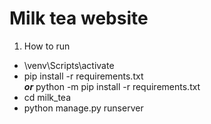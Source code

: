 # Milk tea website

1. How to run 
* \venv\Scripts\activate
* pip install -r requirements.txt\
 ***or*** python -m pip install -r requirements.txt 
* cd milk_tea
* python manage.py runserver

